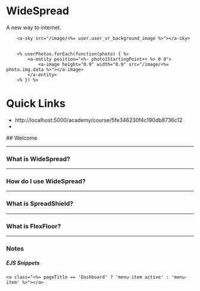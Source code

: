 # WideSpread
A new way to internet.


        <a-sky src="/image/<%= user.user_vr_background_image %>"></a-sky>


        <% userPhotos.forEach(function(photo) { %>
            <a-entity position="<%- photo1StartingPoint++ %> 0 0">
                <a-image height="0.9" width="0.9" src="/image/<%= photo.img.data %>"></a-image>
            </a-entity>
        <% }) %>





# Quick Links

- http://localhost:5000/academy/course/5fe346230f4c190db8736c12
- 



<a-link href="/entertainment/vr/movies/Airplane!" title="Airplane!" peekmode="true" position="0 -1.39483 0.1" scale="0.03 0.03 0.001" image="https://m.media-amazon.com/images/M/MV5BZjA3YjdhMWEtYjc2Ni00YzVlLWI0MTUtMGZmNTJjNmU0Yzk2XkEyXkFqcGdeQXVyNzkwMjQ5NzM@._V1_SX300.jpg" color="lightskyblue" geometry="primitive: circle; radius: 20; segments: 100" material="shader: portal; pano: https://m.media-amazon.com/images/M/MV5BZjA3YjdhMWEtYjc2Ni00YzVlLWI0MTUtMGZmNTJjNmU0Yzk2XkEyXkFqcGdeQXVyNzkwMjQ5NzM@._V1_SX300.jpg; side: double; opacity: 0.65; backgroundColor: #000; strokeColor: lightskyblue" link="backgroundColor: #000; borderColor: lightskyblue; highlightedColor: #fff; titleColor: lightskyblue">
                                <a-entity text="color: white; align: center; font: kelsonsans; value: Airplane!; width: 5" position="0 1.5 0" rotation="0 180 0"></a-entity>
                                <a-entity geometry="primitive: sphere; segmentsWidth: 64; segmentsHeight: 64; phiLength: 180; thetaLength: 360" material="shader: portal; borderEnabled: 0; pano: https://m.media-amazon.com/images/M/MV5BZjA3YjdhMWEtYjc2Ni00YzVlLWI0MTUtMGZmNTJjNmU0Yzk2XkEyXkFqcGdeQXVyNzkwMjQ5NzM@._V1_SX300.jpg; side: back" rotation="0 180 0" position="" visible="false"></a-entity>
                                <a-entity geometry="primitive: sphere; radius: 10; segmentsWidth: 64; segmentsHeight: 64" material="shader: portal; borderEnabled: 0; pano: https://m.media-amazon.com/images/M/MV5BZjA3YjdhMWEtYjc2Ni00YzVlLWI0MTUtMGZmNTJjNmU0Yzk2XkEyXkFqcGdeQXVyNzkwMjQ5NzM@._V1_SX300.jpg; side: back" visible="false"></a-entity>
                            <a-entity text="color: lightskyblue; align: center; font: kelsonsans; value: Airplane!; width: 5" position="0 1.5 0" rotation="0 180 0"></a-entity><a-entity geometry="primitive: sphere; segmentsWidth: 64; segmentsHeight: 64; phiLength: 180; thetaLength: 360" material="shader: portal; borderEnabled: 0; pano: https://m.media-amazon.com/images/M/MV5BZjA3YjdhMWEtYjc2Ni00YzVlLWI0MTUtMGZmNTJjNmU0Yzk2XkEyXkFqcGdeQXVyNzkwMjQ5NzM@._V1_SX300.jpg; side: back" rotation="0 180 0" position="" visible="false"></a-entity><a-entity geometry="primitive: sphere; radius: 10; segmentsWidth: 64; segmentsHeight: 64" material="shader: portal; borderEnabled: 0; pano: https://m.media-amazon.com/images/M/MV5BZjA3YjdhMWEtYjc2Ni00YzVlLWI0MTUtMGZmNTJjNmU0Yzk2XkEyXkFqcGdeQXVyNzkwMjQ5NzM@._V1_SX300.jpg; side: back" visible="false"></a-entity></a-link>
## Welcome

-----


### What is WideSpread?
-----

### How do I use WideSpread?
-----

### What is SpreadShield?
-----

### What is FlexFloor?
-----




### Notes

##### EJS Snippets


    <a class="<%= pageTitle == 'Dashboard' ? 'menu-item active' : 'menu-item' %>"></a>



    


    

